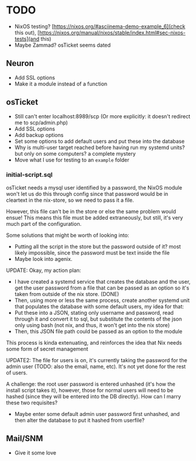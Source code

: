 # TODO
* NixOS testing? [https://nixos.org/#asciinema-demo-example_6](check this out), [https://nixos.org/manual/nixos/stable/index.html#sec-nixos-tests](and this)
* Maybe Zammad? osTicket seems dated

## Neuron
* Add SSL options
* Make it a module instead of a function

## osTicket
* Still can't enter localhost:8989/scp (Or more explicitly: it doesn't redirect me to scp/admin.php)
* Add SSL options
* Add backup options
* Set some options to add default users and put these into the database
* Why is multi-user target reached before having run my systemd units? but only on some computers? a complete mystery
* Move what I use for testing to an `example` folder

### initial-script.sql
osTicket needs a mysql user identified by a password, the NixOS module won't let us do this through config since that password would be in cleartext in the nix-store, so we need to pass it a file. 

However, this file can't be in the store or else the same problem would ensue! This means this file must be added extraneously, but still, it's very much part of the configuration.

Some solutions that might be worth of looking into:
* Putting all the script in the store but the password outside of it? most likely impossible, since the password must be text inside the file
* Maybe look into agenix.

UPDATE: Okay, my action plan:
* I have created a systemd service that creates the database and the user, get the user password from a file that can be passed as an option so it's taken from outside of the nix store. (DONE)
* Then, using more or less the same process, create another systemd unit that populates the database with some default users, my idea for that:
* Put these into a JSON, stating only username and password, read through it and convert it to sql, but substitute the contents of the json only using bash (not nix, and thus, it won't get into the nix store)
* Then, this JSON file path could be passed as an option to the module

This process is kinda extenuating, and reinforces the idea that Nix needs some form of secret management

UPDATE2:
The file for users is on, it's currently taking the password for the admin user (TODO: also the email, name, etc). It's not yet done for the rest of users.

A challenge: the root user password is entered unhashed (it's how the install script takes it), however, those for normal users will need to be hashed (since they will be entered into the DB directly). How can I marry these two requisites?

* Maybe enter some default admin user password first unhashed, and then alter the database to put it hashed from userfile?

## Mail/SNM
* Give it some love

